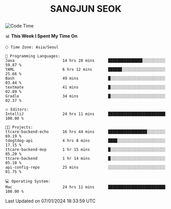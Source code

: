 <h1>
 <p align="center">
   SANGJUN SEOK
 </p>
</h1>

<!--START_SECTION:waka-->
![Code Time](http://img.shields.io/badge/Code%20Time-3%2C163%20hrs%2014%20mins-blue)

📊 **This Week I Spent My Time On** 

```text
🕑︎ Time Zone: Asia/Seoul

💬 Programming Languages: 
Java                     14 hrs 28 mins      ███████████████░░░░░░░░░░   59.87 % 
YAML                     6 hrs 12 mins       ██████░░░░░░░░░░░░░░░░░░░   25.66 % 
Bash                     49 mins             █░░░░░░░░░░░░░░░░░░░░░░░░   03.44 % 
textmate                 41 mins             █░░░░░░░░░░░░░░░░░░░░░░░░   02.89 % 
Gradle                   34 mins             █░░░░░░░░░░░░░░░░░░░░░░░░   02.37 % 

🔥 Editors: 
IntelliJ                 24 hrs 11 mins      █████████████████████████   100.00 % 

🐱‍💻 Projects: 
ttcare-backend-echo      16 hrs 44 mins      █████████████████░░░░░░░░   69.19 % 
tdogtdog-api             4 hrs 8 mins        ████░░░░░░░░░░░░░░░░░░░░░   17.15 % 
ttcare-backend-mvp       1 hr 15 mins        █░░░░░░░░░░░░░░░░░░░░░░░░   05.20 % 
ttcare-backend           1 hr 14 mins        █░░░░░░░░░░░░░░░░░░░░░░░░   05.10 % 
api-config-repo          25 mins             ░░░░░░░░░░░░░░░░░░░░░░░░░   01.75 % 

💻 Operating System: 
Mac                      24 hrs 11 mins      █████████████████████████   100.00 % 
```


 Last Updated on 07/01/2024 18:33:59 UTC
<!--END_SECTION:waka-->
